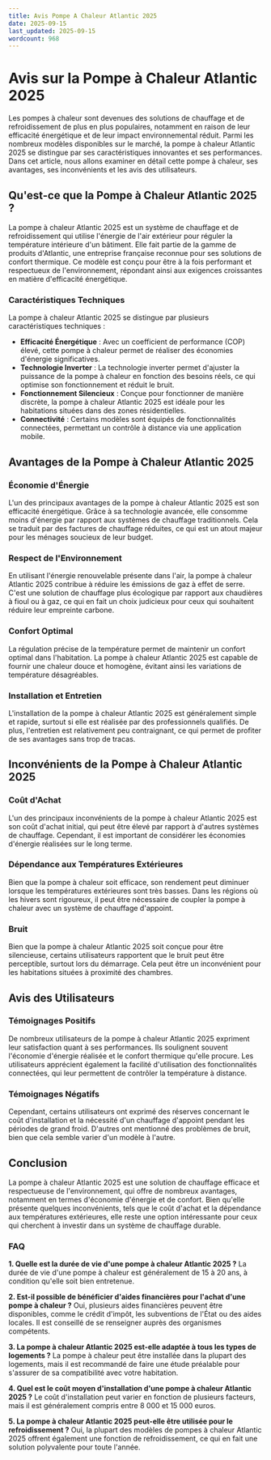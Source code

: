 ```yaml
---
title: Avis Pompe A Chaleur Atlantic 2025
date: 2025-09-15
last_updated: 2025-09-15
wordcount: 968
---
```


# Avis sur la Pompe à Chaleur Atlantic 2025

Les pompes à chaleur sont devenues des solutions de chauffage et de refroidissement de plus en plus populaires, notamment en raison de leur efficacité énergétique et de leur impact environnemental réduit. Parmi les nombreux modèles disponibles sur le marché, la pompe à chaleur Atlantic 2025 se distingue par ses caractéristiques innovantes et ses performances. Dans cet article, nous allons examiner en détail cette pompe à chaleur, ses avantages, ses inconvénients et les avis des utilisateurs.

## Qu'est-ce que la Pompe à Chaleur Atlantic 2025 ?

La pompe à chaleur Atlantic 2025 est un système de chauffage et de refroidissement qui utilise l'énergie de l'air extérieur pour réguler la température intérieure d'un bâtiment. Elle fait partie de la gamme de produits d'Atlantic, une entreprise française reconnue pour ses solutions de confort thermique. Ce modèle est conçu pour être à la fois performant et respectueux de l'environnement, répondant ainsi aux exigences croissantes en matière d'efficacité énergétique.

### Caractéristiques Techniques

La pompe à chaleur Atlantic 2025 se distingue par plusieurs caractéristiques techniques :

- **Efficacité Énergétique** : Avec un coefficient de performance (COP) élevé, cette pompe à chaleur permet de réaliser des économies d'énergie significatives.
- **Technologie Inverter** : La technologie inverter permet d'ajuster la puissance de la pompe à chaleur en fonction des besoins réels, ce qui optimise son fonctionnement et réduit le bruit.
- **Fonctionnement Silencieux** : Conçue pour fonctionner de manière discrète, la pompe à chaleur Atlantic 2025 est idéale pour les habitations situées dans des zones résidentielles.
- **Connectivité** : Certains modèles sont équipés de fonctionnalités connectées, permettant un contrôle à distance via une application mobile.

## Avantages de la Pompe à Chaleur Atlantic 2025

### Économie d'Énergie

L'un des principaux avantages de la pompe à chaleur Atlantic 2025 est son efficacité énergétique. Grâce à sa technologie avancée, elle consomme moins d'énergie par rapport aux systèmes de chauffage traditionnels. Cela se traduit par des factures de chauffage réduites, ce qui est un atout majeur pour les ménages soucieux de leur budget.

### Respect de l'Environnement

En utilisant l'énergie renouvelable présente dans l'air, la pompe à chaleur Atlantic 2025 contribue à réduire les émissions de gaz à effet de serre. C'est une solution de chauffage plus écologique par rapport aux chaudières à fioul ou à gaz, ce qui en fait un choix judicieux pour ceux qui souhaitent réduire leur empreinte carbone.

### Confort Optimal

La régulation précise de la température permet de maintenir un confort optimal dans l'habitation. La pompe à chaleur Atlantic 2025 est capable de fournir une chaleur douce et homogène, évitant ainsi les variations de température désagréables.

### Installation et Entretien

L'installation de la pompe à chaleur Atlantic 2025 est généralement simple et rapide, surtout si elle est réalisée par des professionnels qualifiés. De plus, l'entretien est relativement peu contraignant, ce qui permet de profiter de ses avantages sans trop de tracas.

## Inconvénients de la Pompe à Chaleur Atlantic 2025

### Coût d'Achat

L'un des principaux inconvénients de la pompe à chaleur Atlantic 2025 est son coût d'achat initial, qui peut être élevé par rapport à d'autres systèmes de chauffage. Cependant, il est important de considérer les économies d'énergie réalisées sur le long terme.

### Dépendance aux Températures Extérieures

Bien que la pompe à chaleur soit efficace, son rendement peut diminuer lorsque les températures extérieures sont très basses. Dans les régions où les hivers sont rigoureux, il peut être nécessaire de coupler la pompe à chaleur avec un système de chauffage d'appoint.

### Bruit

Bien que la pompe à chaleur Atlantic 2025 soit conçue pour être silencieuse, certains utilisateurs rapportent que le bruit peut être perceptible, surtout lors du démarrage. Cela peut être un inconvénient pour les habitations situées à proximité des chambres.

## Avis des Utilisateurs

### Témoignages Positifs

De nombreux utilisateurs de la pompe à chaleur Atlantic 2025 expriment leur satisfaction quant à ses performances. Ils soulignent souvent l'économie d'énergie réalisée et le confort thermique qu'elle procure. Les utilisateurs apprécient également la facilité d'utilisation des fonctionnalités connectées, qui leur permettent de contrôler la température à distance.

### Témoignages Négatifs

Cependant, certains utilisateurs ont exprimé des réserves concernant le coût d'installation et la nécessité d'un chauffage d'appoint pendant les périodes de grand froid. D'autres ont mentionné des problèmes de bruit, bien que cela semble varier d'un modèle à l'autre.

## Conclusion

La pompe à chaleur Atlantic 2025 est une solution de chauffage efficace et respectueuse de l'environnement, qui offre de nombreux avantages, notamment en termes d'économie d'énergie et de confort. Bien qu'elle présente quelques inconvénients, tels que le coût d'achat et la dépendance aux températures extérieures, elle reste une option intéressante pour ceux qui cherchent à investir dans un système de chauffage durable.

### FAQ

**1. Quelle est la durée de vie d'une pompe à chaleur Atlantic 2025 ?**
La durée de vie d'une pompe à chaleur est généralement de 15 à 20 ans, à condition qu'elle soit bien entretenue.

**2. Est-il possible de bénéficier d'aides financières pour l'achat d'une pompe à chaleur ?**
Oui, plusieurs aides financières peuvent être disponibles, comme le crédit d'impôt, les subventions de l'État ou des aides locales. Il est conseillé de se renseigner auprès des organismes compétents.

**3. La pompe à chaleur Atlantic 2025 est-elle adaptée à tous les types de logements ?**
La pompe à chaleur peut être installée dans la plupart des logements, mais il est recommandé de faire une étude préalable pour s'assurer de sa compatibilité avec votre habitation.

**4. Quel est le coût moyen d'installation d'une pompe à chaleur Atlantic 2025 ?**
Le coût d'installation peut varier en fonction de plusieurs facteurs, mais il est généralement compris entre 8 000 et 15 000 euros.

**5. La pompe à chaleur Atlantic 2025 peut-elle être utilisée pour le refroidissement ?**
Oui, la plupart des modèles de pompes à chaleur Atlantic 2025 offrent également une fonction de refroidissement, ce qui en fait une solution polyvalente pour toute l'année.